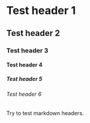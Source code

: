 # Test header 1
## Test header 2
### Test header 3
#### Test header 4
##### Test header 5
###### Test header 6

Try to test markdown headers.

